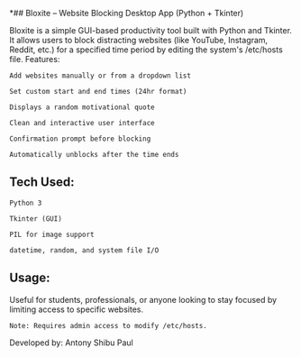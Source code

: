 *## Bloxite – Website Blocking Desktop App (Python + Tkinter)

Bloxite is a simple GUI-based productivity tool built with Python and Tkinter. It allows users to block distracting websites (like YouTube, Instagram, Reddit, etc.) for a specified time period by editing the system's /etc/hosts file.
Features:

    Add websites manually or from a dropdown list

    Set custom start and end times (24hr format)

    Displays a random motivational quote

    Clean and interactive user interface

    Confirmation prompt before blocking

    Automatically unblocks after the time ends

## Tech Used:

    Python 3

    Tkinter (GUI)

    PIL for image support

    datetime, random, and system file I/O

## Usage:

Useful for students, professionals, or anyone looking to stay focused by limiting access to specific websites.

    Note: Requires admin access to modify /etc/hosts.

Developed by: Antony Shibu Paul
